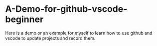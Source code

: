 # A-Demo-for-github-vscode-beginner
Here is a demo or an example for myself to learn how to use github and vscode to update projects and record them.
